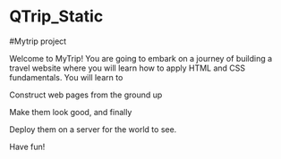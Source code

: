 # QTrip_Static

#Mytrip project

Welcome to MyTrip! You are going to embark on a journey of building a travel website where you will learn how to apply HTML and CSS fundamentals.
You will learn to

Construct web pages from the ground up

Make them look good, and finally

Deploy them on a server for the world to see.

Have fun!
